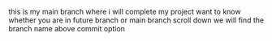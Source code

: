 this is my main branch where i will complete my project
want to know whether you are in future branch or main branch 
scroll down we will find the branch name above commit option

